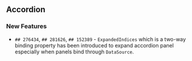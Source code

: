##  Accordion

###    New Features

- `## 276434`, `## 281626`, `## 152389` - `ExpandedIndices` which is a two-way binding property has been introduced to expand accordion panel especially when panels bind through `DataSource`.
